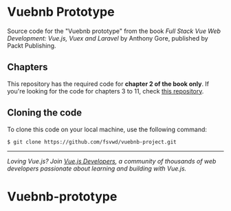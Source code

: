 # Vuebnb Prototype

Source code for the "Vuebnb prototype" from the book *Full Stack Vue Web Development: Vue.js, Vuex and Laravel* by Anthony Gore, published by Packt Publishing.

## Chapters

This repository has the required code for **chapter 2 of the book only**. If you're looking for the code for chapters 3 to 11, check [this repository](https://github.com/fsvwd/vuebnb).

## Cloning the code

To clone this code on your local machine, use the following command:

```bash
$ git clone https://github.com/fsvwd/vuebnb-project.git
```

* * *

*Loving Vue.js? Join [Vue.js Developers](https://vuejsdevelopers.com), a community of thousands of web developers passionate about learning and building with Vue.js.*
# Vuebnb-prototype
